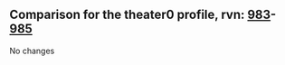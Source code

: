 ## Comparison for the theater0 profile, rvn: [983](https://github.com/PRO100KatYT/FortniteProfileRevisions/tree/main/profiles/theater0/983%20theater0.json)-[985](https://github.com/PRO100KatYT/FortniteProfileRevisions/tree/main/profiles/theater0/985%20theater0.json)

No changes
